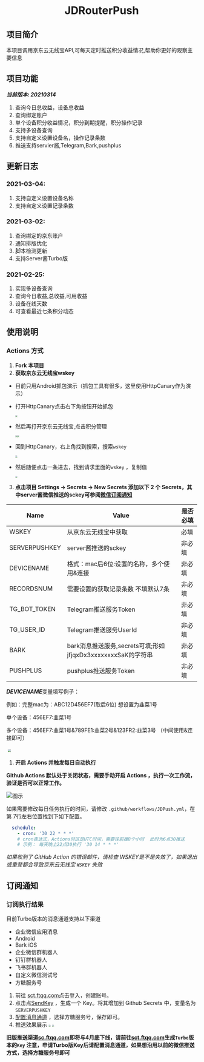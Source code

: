 <div align="center">
<h1 align="center">
JDRouterPush
</h1>
</div>

## 项目简介

本项目调用京东云无线宝API,可每天定时推送积分收益情况,帮助你更好的观察主要信息

## 项目功能

***当前版本:  20210314***

1. 查询今日总收益，设备总收益
2. 查询绑定账户
3. 单个设备积分收益情况，积分到期提醒，积分操作记录
4. 支持多设备查询
5. 支持自定义设置设备名，操作记录条数
6. 推送支持servier酱,Telegram,Bark,pushplus

## 更新日志

### 2021-03-04: 
1. 支持自定义设置设备名称
2. 支持自定义设置记录条数

### 2021-03-02: 
1. 查询绑定的京东账户
2. 通知排版优化
3. 脚本检测更新
4. 支持Server酱Turbo版

### 2021-02-25: 
1. 实现多设备查询
2. 查询今日收益,总收益,可用收益
3. 设备在线天数
4. 可查看最近七条积分动态

## 使用说明

### Actions 方式

1. **Fork 本项目**
2. **获取京东云无线宝wskey**
- 目前只用Android抓包演示（抓包工具有很多，这里使用HttpCanary作为演示）

- 打开HttpCanary点击右下角按钮开始抓包

  <img src="docs/IMG/httpcanary1.jpg" style="zoom: 33%;" />

- 然后再打开京东云无线宝,点击积分管理

  <img src="docs/IMG/httpcanary2.jpg" style="zoom: 33%;" /><img src="docs/IMG/httpcanary3.jpg" style="zoom: 33%;" />

- 回到HttpCanary，右上角找到搜索，搜索`wskey` 

  <img src="docs/IMG/httpcanary4.jpg" style="zoom:33%;" />

- 然后随便点击一条进去，找到请求里面的`wskey` ，复制值

  <img src="docs/IMG/httpcanary5.jpg" style="zoom:33%;" />

3. **点击项目 Settings -> Secrets -> New Secrets 添加以下 2 个 Secrets，其中server酱微信推送的sckey可参阅[微信订阅通知](#微信订阅通知)**

| Name          | Value                                    | 是否必填 |
| ------------- | ---------------------------------------- | -------- |
| WSKEY         | 从京东云无线宝中获取                    | 必填     |
| SERVERPUSHKEY | server酱推送的sckey                    | 非必填   |
| DEVICENAME    | 格式：mac后6位:设置的名称，多个使用&连接 | 非必填   |
| RECORDSNUM    | 需要设置的获取记录条数   不填默认7条     | 非必填   |
| TG_BOT_TOKEN  | Telegram推送服务Token     | 非必填   |
| TG_USER_ID    | Telegram推送服务UserId     | 非必填   |
| BARK          | bark消息推送服务,secrets可填;形如jfjqxDx3xxxxxxxxSaK的字符串   | 非必填   |
| PUSHPLUS          | pushplus推送服务Token   | 非必填   |

***DEVICENAME***变量填写例子：

例如：完整mac为：ABC12D456EF7(取后6位)    想设置为韭菜1号

单个设备：456EF7:韭菜1号

多个设备：456EF7:韭菜1号&789FE1:韭菜2号&123FR2:韭菜3号             （中间使用&连接即可）



​	<img src="docs/IMG/settings.jpg" style="zoom: 50%;" />

1. **开启 Actions 并触发每日自动执行**

**Github Actions 默认处于关闭状态，需要手动开启 Actions ，执行一次工作流，验证是否可以正常工作。**

![图示](docs/IMG/actions.jpg)

如果需要修改每日任务执行的时间，请修改 `.github/workflows/JDPush.yml`，在第 7行左右位置找到下如下配置。

```yml
  schedule:
    - cron: '30 22 * * *'
    # cron表达式，Actions时区是UTC时间，需要往前推8个小时  此时为6点30推送
    # 示例： 每天晚上22点30执行 '30 14 * * *'
```

*如果收到了 GitHub Action 的错误邮件，请检查 WSKEY是不是失效了，如果退出或重登都会导致京东云无线宝 `WSKEY` 失效*


## 订阅通知

### 订阅执行结果

目前Turbo版本的消息通道支持以下渠道

- 企业微信应用消息
- Android
- Bark iOS
- 企业微信群机器人
- 钉钉群机器人
- 飞书群机器人
- 自定义微信测试号
- 方糖服务号

1. 前往 [sct.ftqq.com](https://sct.ftqq.com/sendkey)点击登入，创建账号。
2. 点击点[SendKey](https://sct.ftqq.com/sendkey) ，生成一个 Key。将其增加到 Github Secrets 中，变量名为 `SERVERPUSHKEY`
3. [配置消息通道](https://sct.ftqq.com/forward) ，选择方糖服务号，保存即可。
4. 推送效果展示
   <img src="docs/IMG/ysxg1.jpg" style="zoom:33%;" /> <img src="docs/IMG/ysxg2.jpg" style="zoom:33%;" />

**旧版推送渠道[sc.ftqq.com](http://sc.ftqq.com/9.version)即将与4月底下线，请前往[sct.ftqq.com](https://sct.ftqq.com/sendkey)生成`Turbo`版本的`Key`
注意，申请Turbo版Key后请配置消息通道，如果想沿用以前的微信推送方式，选择方糖服务号即可**



